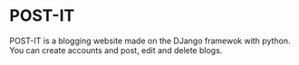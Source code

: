 # POST-IT
POST-IT is a blogging website made on the DJango framewok with python. You can create accounts and post, edit and delete blogs.
